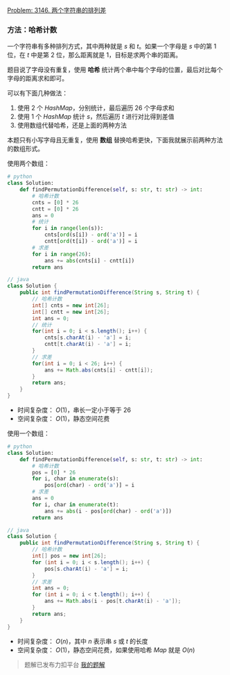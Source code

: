 [Problem: 3146. 两个字符串的排列差](https://leetcode.cn/problems/permutation-difference-between-two-strings/description/)

### 方法：哈希计数

一个字符串有多种排列方式，其中两种就是 $s$ 和 $t$。如果一个字母是 $s$ 中的第 $1$ 位，在 $t$ 中是第 $2$ 位，那么距离就是 $1$，目标是求两个串的距离。

题目说了字母没有重复，使用 **哈希** 统计两个串中每个字母的位置，最后对比每个字母的距离求和即可。

可以有下面几种做法：

1. 使用 $2$ 个 $HashMap$，分别统计，最后遍历 $26$ 个字母求和
2. 使用 $1$ 个 $HashMap$ 统计 $s$，然后遍历 $t$ 进行对比得到差值
3. 使用数组代替哈希，还是上面的两种方法

本题只有小写字母且无重复，使用 **数组** 替换哈希更快，下面我就展示前两种方法的数组形式。

使用两个数组：

```Python
# python
class Solution:
    def findPermutationDifference(self, s: str, t: str) -> int:
        # 哈希计数
        cnts = [0] * 26
        cntt = [0] * 26
        ans = 0
        # 统计
        for i in range(len(s)):
            cnts[ord(s[i]) - ord('a')] = i
            cntt[ord(t[i]) - ord('a')] = i
        # 求差
        for i in range(26):
            ans += abs(cnts[i] - cntt[i])
        return ans
```

```java
// java
class Solution {
    public int findPermutationDifference(String s, String t) {
        // 哈希计数
        int[] cnts = new int[26];
        int[] cntt = new int[26];
        int ans = 0;
        // 统计
        for(int i = 0; i < s.length(); i++) {
            cnts[s.charAt(i) - 'a'] = i;
            cntt[t.charAt(i) - 'a'] = i;
        }
        // 求差
        for(int i = 0; i < 26; i++) {
            ans += Math.abs(cnts[i] - cntt[i]);
        }
        return ans;
    }
}
```

- 时间复杂度： $O(1)$，串长一定小于等于 $26$
- 空间复杂度： $O(1)$，静态空间花费

使用一个数组：

```Python
# python
class Solution:
    def findPermutationDifference(self, s: str, t: str) -> int:
        # 哈希计数
        pos = [0] * 26
        for i, char in enumerate(s):
            pos[ord(char) - ord('a')] = i
        # 求差
        ans = 0
        for i, char in enumerate(t):
            ans += abs(i - pos[ord(char) - ord('a')])
        return ans
```

```java
// java
class Solution {
    public int findPermutationDifference(String s, String t) {
        // 哈希计数
        int[] pos = new int[26];
        for (int i = 0; i < s.length(); i++) {
            pos[s.charAt(i) - 'a'] = i;
        }
        // 求差
        int ans = 0;
        for (int i = 0; i < t.length(); i++) {
            ans += Math.abs(i - pos[t.charAt(i) - 'a']);
        }
        return ans;
    }
}
```

- 时间复杂度： $O(n)$，其中 $n$ 表示串 $s$ 或 $t$ 的长度
- 空间复杂度： $O(1)$，静态空间花费，如果使用哈希 $Map$ 就是 $O(n)$

> 题解已发布力扣平台 [我的题解](https://leetcode.cn/problems/permutation-difference-between-two-strings/solutions/2891108/shu-zu-ha-xi-ji-shu-1ge-huo-2ge-shu-zu-b-mubt/)
